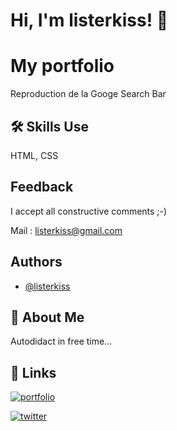 
# Hi, I'm listerkiss! 👋


# My portfolio

Reproduction de la Googe Search Bar


## 🛠 Skills Use
HTML, CSS


## Feedback

I accept all constructive comments ;-)

Mail : [listerkiss@gmail.com](mailto:listerkiss@gmail.com)

## Authors

- [@listerkiss](https://www.github.com/listerkiss)


## 🚀 About Me
Autodidact in free time...

## 🔗 Links
[![portfolio](https://img.shields.io/badge/my_portfolio-000?style=for-the-badge&logo=ko-fi&logoColor=white)](https://google.fr)

[![twitter](https://img.shields.io/badge/twitter-1DA1F2?style=for-the-badge&logo=twitter&logoColor=white)](https://twitter.com/listerkiss)

